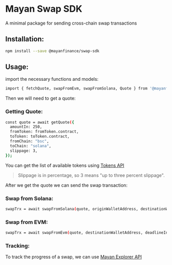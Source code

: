 
# Mayan Swap SDK
A minimal package for sending cross-chain swap transactions

## Installation:

```bash
npm install --save @mayanfinance/swap-sdk
```

## Usage: 

import the necessary functions and models: 

```bash
import { fetchQuote, swapFromEvm, swapFromSolana, Quote } from '@mayanfinance/swap-sdk'
```

Then we will need to get a quote:

### Getting Quote:
```bash
const quote = await getQuote({
  amountIn: 250,
  fromToken: fromToken.contract,
  toToken: toToken.contract,
  fromChain: "bsc",
  toChain: "solana",
  slippage: 3,
});
```

You can get the list of available tokens using [Tokens API](https://price-api.mayan.finance/swagger/)

> Slippage is in percentage, so 3 means "up to three percent slippage".

After we get the quote we can send the swap transaction:

### Swap from Solana:

```bash
swapTrx = await swapFromSolana(quote, originWalletAddress, destinationWalletAddress, deadlineInSeconds, signSolanaTransaction)
```

### Swap from EVM:

```bash
swapTrx = await swapFromEvm(quote, destinationWalletAddress, deadlineInSeconds, provider, signer)
```

### Tracking:
To track the progress of a swap, we can use [Mayan Explorer API](https://explorer-api.mayan.finance/swagger/)
